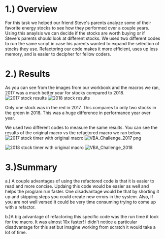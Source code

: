 # 1.) Overview

For this task we helped our friend Steve's parents analyze some of their favorite energy stocks to see how they performed over a couple years.  Using this anaylsis we can decide if the stocks are worth buying or if Steve's parents should look at different stocks.  We used two different codes to run the same script in case his parents wanted to expand the selection of stocks they use.  Refactoring our code makes it more efficient, uses up less memory, and is easier to decipher for fellow coders.

# 2.) Results

As you can see from the images from our workbook and the macros we ran, 2017 was a much better year for stocks compared to 2018.  
![2017 stock results](https://user-images.githubusercontent.com/108240844/178822462-974baffa-3f26-44cb-b63a-70ce806aaf2a.png)
![2018 stock results](https://user-images.githubusercontent.com/108240844/178822538-48098107-8ed4-4afc-bed2-36f7d325fcc1.png)

Only one stock was in the red in 2017. This compares to only two stocks in the green in 2018.  This was a huge difference in performance year over year.

We used two different codes to measure the same results.  You can see the results of the original macro vs the refactored macro we ran below.
![2017 stock timer with original macro](https://user-images.githubusercontent.com/108240844/178824752-37678cbb-c55a-43ff-8e45-1f35c1b51d39.png)
![VBA_Challenge_2017 png](https://user-images.githubusercontent.com/108240844/178824822-5b3c8da5-ec83-4428-a887-50fad5335c58.png)

![2018 stock timer with original macro](https://user-images.githubusercontent.com/108240844/178824881-6352977e-d3ba-4ee8-8a55-328369ef97b6.png)
![VBA_Challenge_2018](https://user-images.githubusercontent.com/108240844/178824908-01df708d-5e94-4f62-b04a-0882d6ca59bb.png)


# 3.)Summary

  a.) A couple advantages of using the refactored code is that it is easier to read and more concise.  Updaing this code would be easier as well and helps the program run faster.  One disadvantage would be that by shorting it up and skipping steps you could create new errors in the system.  Also, if you are not well versed it could be very time consuming trying to come up with a refactor.

  b.)A big advantage of refactoring this specific code was the run time it took for the macro.  It was almost 10x faster!  I didn't notice a particular disadvantage for this set but imagine working from scratch it would take a lot of time.



